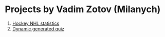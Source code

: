 # Projects by Vadim Zotov (Milanych)

1. [Hockey NHL statistics](https://milanych.github.io/stat-data)
2. [Dynamic generated quiz](https://milanych.github.io/quiz)
